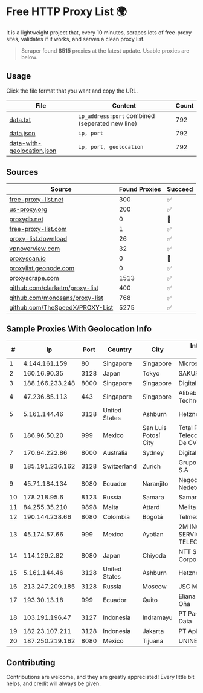 
# Free HTTP Proxy List 🌍

It is a lightweight project that, every 10 minutes, scrapes lots of free-proxy sites, validates if it works, and serves a clean proxy list.


> Scraper found **8515** proxies at the latest update. Usable proxies are below.

## Usage

Click the file format that you want and copy the URL.


|File|Content|Count|
|----|-------|-----|
|[data.txt](https://raw.githubusercontent.com/themiralay/Proxy-List-World/master/data.txt)|`ip_address:port` combined (seperated new line)|792|
|[data.json](https://raw.githubusercontent.com/themiralay/Proxy-List-World/master/data.json)|`ip, port`|792|
|[data-with-geolocation.json](https://raw.githubusercontent.com/themiralay/Proxy-List-World/master/data-with-geolocation.json)|`ip, port, geolocation`|792|

## Sources

|Source|Found Proxies|Succeed|
|------|-------------|-------|
|[free-proxy-list.net](https://free-proxy-list.net)|300|✅|
|[us-proxy.org](https://www.us-proxy.org)|200|✅|
|[proxydb.net](http://proxydb.net)|0|🚫|
|[free-proxy-list.com](https://free-proxy-list.com/?page=&port=&type%5B%5D=http&type%5B%5D=https&up_time=0&search=Search)|1|✅|
|[proxy-list.download](https://www.proxy-list.download/HTTP)|26|✅|
|[vpnoverview.com](https://vpnoverview.com/privacy/anonymous-browsing/free-proxy-servers)|32|✅|
|[proxyscan.io](https://www.proxyscan.io)|0|🚫|
|[proxylist.geonode.com](https://proxylist.geonode.com/api/proxy-list?limit=300&page=1&sort_by=lastChecked&sort_type=desc&protocols=http,https)|0|✅|
|[proxyscrape.com](https://api.proxyscrape.com/v2/?request=displayproxies&protocol=http&timeout=10000&country=all&ssl=all&anonymity=all)|1513|✅|
|[github.com/clarketm/proxy-list](https://raw.githubusercontent.com/clarketm/proxy-list/master/proxy-list-raw.txt)|400|✅|
|[github.com/monosans/proxy-list](https://raw.githubusercontent.com/monosans/proxy-list/main/proxies/http.txt)|768|✅|
|[github.com/TheSpeedX/PROXY-List](https://raw.githubusercontent.com/TheSpeedX/PROXY-List/master/http.txt)|5275|✅|


## Sample Proxies With Geolocation Info

|#|Ip|Port|Country|City|Internet Service Provider|
|-|--|----|-------|----|-------------------------|
|1|4.144.161.159|80|Singapore|Singapore|Microsoft Corporation|
|2|160.16.90.35|3128|Japan|Tokyo|SAKURA Internet Inc.|
|3|188.166.233.248|8000|Singapore|Singapore|DigitalOcean, LLC|
|4|47.236.85.113|443|Singapore|Singapore|Alibaba (US) Technology Co., Ltd.|
|5|5.161.144.46|3128|United States|Ashburn|Hetzner Online GmbH|
|6|186.96.50.20|999|Mexico|San Luis Potosí City|Total Play Telecomunicaciones SA De CV|
|7|170.64.222.86|8000|Australia|Sydney|DigitalOcean, LLC|
|8|185.191.236.162|3128|Switzerland|Zurich|Grupo Panaglobal 15 S.A|
|9|45.71.184.134|8080|Ecuador|Naranjito|Negocios Y Telefonia Nedetel S.A|
|10|178.218.95.6|8123|Russia|Samara|Samarasvyazinform Ltd|
|11|84.255.35.210|9898|Malta|Attard|Melita plc|
|12|190.144.238.66|8080|Colombia|Bogotá|Telmex Colombia S.A.|
|13|45.174.57.66|999|Mexico|Ayotlan|2M INGENIERIA Y SERVICIOS EN TELECOMUNICACIONES|
|14|114.129.2.82|8080|Japan|Chiyoda|NTT SmartConnect Corporation|
|15|5.161.144.46|3128|United States|Ashburn|Hetzner Online GmbH|
|16|213.247.209.185|3128|Russia|Moscow|JSC Macomnet|
|17|193.30.13.18|999|Ecuador|Quito|Eliana Vanessa Morocho Oña|
|18|103.191.196.47|3127|Indonesia|Indramayu|PT Pangkalan Lintas Data|
|19|182.23.107.211|3128|Indonesia|Jakarta|PT Aplikanusa Lintasarta|
|20|187.250.219.162|8080|Mexico|Tijuana|UNINET|



## Contributing

Contributions are welcome, and they are greatly appreciated! Every
little bit helps, and credit will always be given.

